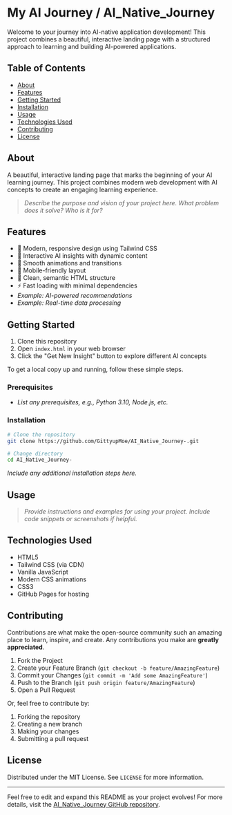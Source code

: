 # My AI Journey / AI_Native_Journey

Welcome to your journey into AI-native application development! This project combines a beautiful, interactive landing page with a structured approach to learning and building AI-powered applications.

## Table of Contents
- [About](#about)
- [Features](#features)
- [Getting Started](#getting-started)
- [Installation](#installation)
- [Usage](#usage)
- [Technologies Used](#technologies-used)
- [Contributing](#contributing)
- [License](#license)

## About
A beautiful, interactive landing page that marks the beginning of your AI learning journey. This project combines modern web development with AI concepts to create an engaging learning experience.

> _Describe the purpose and vision of your project here. What problem does it solve? Who is it for?_

## Features
- 🎨 Modern, responsive design using Tailwind CSS
- 🧠 Interactive AI insights with dynamic content
- 💫 Smooth animations and transitions
- 📱 Mobile-friendly layout
- 🚀 Clean, semantic HTML structure
- ⚡ Fast loading with minimal dependencies
- _Example: AI-powered recommendations_
- _Example: Real-time data processing_

## Getting Started
1. Clone this repository
2. Open `index.html` in your web browser
3. Click the "Get New Insight" button to explore different AI concepts

To get a local copy up and running, follow these simple steps.

### Prerequisites
- _List any prerequisites, e.g., Python 3.10, Node.js, etc._

### Installation
```bash
# Clone the repository
git clone https://github.com/GittyupMoe/AI_Native_Journey-.git

# Change directory
cd AI_Native_Journey-
```
_Include any additional installation steps here._

## Usage
> _Provide instructions and examples for using your project. Include code snippets or screenshots if helpful._

## Technologies Used
- HTML5
- Tailwind CSS (via CDN)
- Vanilla JavaScript
- Modern CSS animations
- CSS3
- GitHub Pages for hosting

## Contributing
Contributions are what make the open-source community such an amazing place to learn, inspire, and create. Any contributions you make are **greatly appreciated**.

1. Fork the Project
2. Create your Feature Branch (`git checkout -b feature/AmazingFeature`)
3. Commit your Changes (`git commit -m 'Add some AmazingFeature'`)
4. Push to the Branch (`git push origin feature/AmazingFeature`)
5. Open a Pull Request

Or, feel free to contribute by:
1. Forking the repository
2. Creating a new branch
3. Making your changes
4. Submitting a pull request

## License
Distributed under the MIT License. See `LICENSE` for more information.

---

Feel free to edit and expand this README as your project evolves!
For more details, visit the [AI_Native_Journey GitHub repository](https://github.com/GittyupMoe/AI_Native_Journey-.git).
